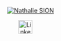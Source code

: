 <p align="center">
  <a href="https://github.com/kidra11">
    <img src="https://user-images.githubusercontent.com/20955511/199138068-0a7b7b75-a024-4f00-803f-30a19c5d1b2d.png" alt="Nathalie SION" /></a>
</p>

<p align="center">
  <a href="https://www.linkedin.com/in/nathalie-sion-67b7502b8/"><img width="32px" alt="LinkedIn" title="LinkedIn" src="https://i.imgur.com/yRpa1dQ.png"/></a>
  &#8287;&#8287;&#8287;&#8287;&#8287;
